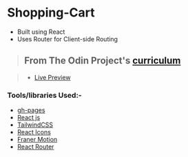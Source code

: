 # Shopping-Cart

- Built using React
- Uses Router for Client-side Routing

> ## From The Odin Project's [curriculum](https://www.theodinproject.com/lessons/node-path-javascript-shopping-cart)

> - [Live Preview](https://novachaos82.github.io/shopping-cart/)

### Tools/libraries Used:-

- [gh-pages](https://www.npmjs.com/package/gh-pages)
- [React js](https://reactjs.org/)
- [TailwindCSS](https://tailwindcss.com/)
- [React Icons](https://react-icons.github.io/react-icons/)
- [Franer Motion](https://www.framer.com/docs/)
- [React Router](https://reactrouter.com/en/main)
